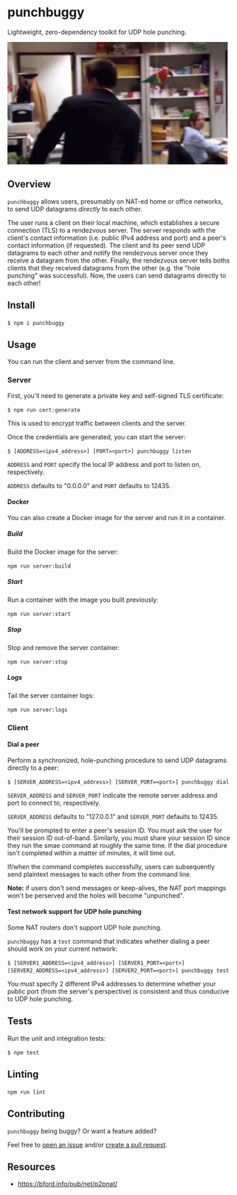 # punchbuggy

Lightweight, zero-dependency toolkit for UDP hole punching.

![Punch holes with confidence!](https://github.com/zbo14/punchbuggy/blob/develop/assets/andy.gif)

## Overview

`punchbuggy` allows users, presumably on NAT-ed home or office networks, to send UDP datagrams *directly* to each other.

The user runs a client on their local machine, which establishes a secure connection (TLS) to a rendezvous server. The server responds with the client's contact information (i.e. public IPv4 address and port) and a peer's contact information (if requested). The client and its peer send UDP datagrams to each other and notify the rendezvous server once they receive a datagram from the other. Finally, the rendezvous server tells boths clients that they received datagrams from the other (e.g. the "hole punching" was successful). Now, the users can send datagrams directly to each other!

## Install

`$ npm i punchbuggy`

## Usage

You can run the client and server from the command line.

### Server

First, you'll need to generate a private key and self-signed TLS certificate:

`$ npm run cert:generate`

This is used to encrypt traffic between clients and the server.

Once the credentials are generated, you can start the server:

`$ [ADDRESS=<ipv4_address>] [PORT=<port>] punchbuggy listen`

`ADDRESS` and `PORT` specify the local IP address and port to listen on, respectively.

`ADDRESS` defaults to "0.0.0.0" and `PORT` defaults to 12435.

#### Docker

You can also create a Docker image for the server and run it in a container.

##### Build

Build the Docker image for the server:

`npm run server:build`

##### Start

Run a container with the image you built previously:

`npm run server:start`

##### Stop

Stop and remove the server container:

`npm run server:stop`

##### Logs

Tail the server container logs:

`npm run server:logs`

### Client

#### Dial a peer

Perform a synchronized, hole-punching procedure to send UDP datagrams directly to a peer:

`$ [SERVER_ADDRESS=<ipv4_address>] [SERVER_PORT=<port>] punchbuggy dial`

`SERVER_ADDRESS` and `SERVER_PORT` indicate the remote server address and port to connect to, respectively.

`SERVER_ADDRESS` defaults to "127.0.0.1" and `SERVER_PORT` defaults to 12435.

You'll be prompted to enter a peer's session ID. You must ask the user for their session ID out-of-band. Similarly, you must share your session ID since they run the smae command at roughly the same time. If the dial procedure isn't completed within a matter of minutes, it will time out.

If/when the command completes successfully, users can subsequently send plaintext messages to each other from the command line.

**Note:** if users don't send messages or keep-alives, the NAT port mappings won't be perserved and the holes will become "unpunched".

#### Test network support for UDP hole punching

Some NAT routers don't support UDP hole punching.

`punchbuggy` has a `test` command that indicates whether dialing a peer should work on your current network:

`$ [SERVER1_ADDRESS=<ipv4_address>] [SERVER1_PORT=<port>] [SERVER2_ADDRESS=<ipv4_address>] [SERVER2_PORT=<port>] punchbuggy test`

You must specify 2 different IPv4 addresses to determine whether your public port (from the server's perspective) is consistent and thus conducive to UDP hole punching.

## Tests

Run the unit and integration tests:

`$ npm test`

## Linting

`npm run lint`

## Contributing

`punchbuggy` being buggy? Or want a feature added?

Feel free to [open an issue](https://github.com/zbo14/punchbuggy/issues) and/or [create a pull request](https://github.com/zbo14/punchbuggy/compare/develop...).

## Resources

* https://bford.info/pub/net/p2pnat/
